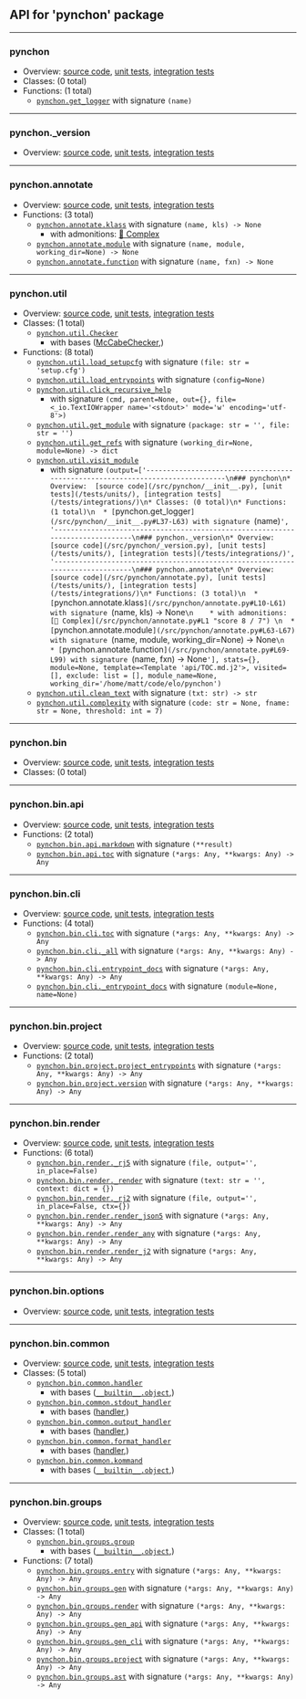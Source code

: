 ## API for 'pynchon' package

---------------------------------------------------------------------------------------------------------------------------------------------------------------
### pynchon
* Overview:  [source code](/src/pynchon/__init__.py), [unit tests](/tests/units/), [integration tests](/tests/integrations/)
* Classes: (0 total)
* Functions: (1 total)
  * [`pynchon.get_logger`](/src/pynchon/__init__.py#L37-L63) with signature `(name)`
-------------------------------------------------------------------------------
### pynchon._version
* Overview:  [source code](/src/pynchon/_version.py), [unit tests](/tests/units/), [integration tests](/tests/integrations/)
-------------------------------------------------------------------------------
### pynchon.annotate
* Overview:  [source code](/src/pynchon/annotate.py), [unit tests](/tests/units/), [integration tests](/tests/integrations/)
* Functions: (3 total)
  * [`pynchon.annotate.klass`](/src/pynchon/annotate.py#L10-L61) with signature `(name, kls) -> None`
    * with admonitions:  [🐉 Complex](/src/pynchon/annotate.py#L1 "score 8 / 7") 
  * [`pynchon.annotate.module`](/src/pynchon/annotate.py#L63-L67) with signature `(name, module, working_dir=None) -> None`
  * [`pynchon.annotate.function`](/src/pynchon/annotate.py#L69-L99) with signature `(name, fxn) -> None`
-------------------------------------------------------------------------------
### pynchon.util
* Overview:  [source code](/src/pynchon/util.py), [unit tests](/tests/units/), [integration tests](/tests/integrations/)
* Classes: (1 total)
  * [`pynchon.util.Checker`](/src/pynchon/util.py#L142-L154)
    * with bases ([McCabeChecker](#mccabe),)
* Functions: (8 total)
  * [`pynchon.util.load_setupcfg`](/src/pynchon/util.py#L18-L27) with signature `(file: str = 'setup.cfg')`
  * [`pynchon.util.load_entrypoints`](/src/pynchon/util.py#L29-L45) with signature `(config=None)`
  * [`pynchon.util.click_recursive_help`](/src/pynchon/util.py#L47-L70)
    * with signature `(cmd, parent=None, out={}, file=<_io.TextIOWrapper name='<stdout>' mode='w' encoding='utf-8'>)`
  * [`pynchon.util.get_module`](/src/pynchon/util.py#L72-L90) with signature `(package: str = '', file: str = '')`
  * [`pynchon.util.get_refs`](/src/pynchon/util.py#L92-L105) with signature `(working_dir=None, module=None) -> dict`
  * [`pynchon.util.visit_module`](/src/pynchon/util.py#L107-L134)
    * with signature `(output=['-------------------------------------------------------------------------------\n### pynchon\n* Overview:  [source code](/src/pynchon/__init__.py), [unit tests](/tests/units/), [integration tests](/tests/integrations/)\n* Classes: (0 total)\n* Functions: (1 total)\n  * [`pynchon.get_logger`](/src/pynchon/__init__.py#L37-L63) with signature `(name)`', '-------------------------------------------------------------------------------\n### pynchon._version\n* Overview:  [source code](/src/pynchon/_version.py), [unit tests](/tests/units/), [integration tests](/tests/integrations/)', '-------------------------------------------------------------------------------\n### pynchon.annotate\n* Overview:  [source code](/src/pynchon/annotate.py), [unit tests](/tests/units/), [integration tests](/tests/integrations/)\n* Functions: (3 total)\n  * [`pynchon.annotate.klass`](/src/pynchon/annotate.py#L10-L61) with signature `(name, kls) -> None`\n    * with admonitions:  [🐉 Complex](/src/pynchon/annotate.py#L1 "score 8 / 7") \n  * [`pynchon.annotate.module`](/src/pynchon/annotate.py#L63-L67) with signature `(name, module, working_dir=None) -> None`\n  * [`pynchon.annotate.function`](/src/pynchon/annotate.py#L69-L99) with signature `(name, fxn) -> None`'], stats={}, module=None, template=<Template 'api/TOC.md.j2'>, visited=[], exclude: list = [], module_name=None, working_dir='/home/matt/code/elo/pynchon')`
  * [`pynchon.util.clean_text`](/src/pynchon/util.py#L137-L140) with signature `(txt: str) -> str`
  * [`pynchon.util.complexity`](/src/pynchon/util.py#L156-L178) with signature `(code: str = None, fname: str = None, threshold: int = 7)`
-------------------------------------------------------------------------------
### pynchon.bin
* Overview:  [source code](/src/pynchon/bin/__init__.py), [unit tests](/tests/units/), [integration tests](/tests/integrations/)
* Classes: (0 total)
-------------------------------------------------------------------------------
### pynchon.bin.api
* Overview:  [source code](/src/pynchon/bin/api.py), [unit tests](/tests/units/), [integration tests](/tests/integrations/)
* Functions: (2 total)
  * [`pynchon.bin.api.markdown`](/src/pynchon/bin/api.py#L10-L11) with signature `(**result)`
  * [`pynchon.bin.api.toc`](/src/pynchon/bin/api.py#L13-L35) with signature `(*args: Any, **kwargs: Any) -> Any`
-------------------------------------------------------------------------------
### pynchon.bin.cli
* Overview:  [source code](/src/pynchon/bin/cli.py), [unit tests](/tests/units/), [integration tests](/tests/integrations/)
* Functions: (4 total)
  * [`pynchon.bin.cli.toc`](/src/pynchon/bin/cli.py#L12-L26) with signature `(*args: Any, **kwargs: Any) -> Any`
  * [`pynchon.bin.cli._all`](/src/pynchon/bin/cli.py#L28-L62) with signature `(*args: Any, **kwargs: Any) -> Any`
  * [`pynchon.bin.cli.entrypoint_docs`](/src/pynchon/bin/cli.py#L64-L80) with signature `(*args: Any, **kwargs: Any) -> Any`
  * [`pynchon.bin.cli._entrypoint_docs`](/src/pynchon/bin/cli.py#L82-L103) with signature `(module=None, name=None)`
-------------------------------------------------------------------------------
### pynchon.bin.project
* Overview:  [source code](/src/pynchon/bin/project.py), [unit tests](/tests/units/), [integration tests](/tests/integrations/)
* Functions: (2 total)
  * [`pynchon.bin.project.project_entrypoints`](/src/pynchon/bin/project.py#L9-L19) with signature `(*args: Any, **kwargs: Any) -> Any`
  * [`pynchon.bin.project.version`](/src/pynchon/bin/project.py#L22-L36) with signature `(*args: Any, **kwargs: Any) -> Any`
-------------------------------------------------------------------------------
### pynchon.bin.render
* Overview:  [source code](/src/pynchon/bin/render.py), [unit tests](/tests/units/), [integration tests](/tests/integrations/)
* Functions: (6 total)
  * [`pynchon.bin.render._rj5`](/src/pynchon/bin/render.py#L17-L30) with signature `(file, output='', in_place=False)`
  * [`pynchon.bin.render._render`](/src/pynchon/bin/render.py#L32-L35) with signature `(text: str = '', context: dict = {})`
  * [`pynchon.bin.render._rj2`](/src/pynchon/bin/render.py#L37-L62) with signature `(file, output='', in_place=False, ctx={})`
  * [`pynchon.bin.render.render_json5`](/src/pynchon/bin/render.py#L64-L88) with signature `(*args: Any, **kwargs: Any) -> Any`
  * [`pynchon.bin.render.render_any`](/src/pynchon/bin/render.py#L90-L104) with signature `(*args: Any, **kwargs: Any) -> Any`
  * [`pynchon.bin.render.render_j2`](/src/pynchon/bin/render.py#L106-L149) with signature `(*args: Any, **kwargs: Any) -> Any`
-------------------------------------------------------------------------------
### pynchon.bin.options
* Overview:  [source code](/src/pynchon/bin/options.py), [unit tests](/tests/units/), [integration tests](/tests/integrations/)
-------------------------------------------------------------------------------
### pynchon.bin.common
* Overview:  [source code](/src/pynchon/bin/common.py), [unit tests](/tests/units/), [integration tests](/tests/integrations/)
* Classes: (5 total)
  * [`pynchon.bin.common.handler`](/src/pynchon/bin/common.py#L14-L29)
    * with bases ([`__builtin__.object`](https://docs.python.org/3/library/functions.html#func-object),)
  * [`pynchon.bin.common.stdout_handler`](/src/pynchon/bin/common.py#L31-L41)
    * with bases ([handler](#pynchonbincommon),)
  * [`pynchon.bin.common.output_handler`](/src/pynchon/bin/common.py#L43-L56)
    * with bases ([handler](#pynchonbincommon),)
  * [`pynchon.bin.common.format_handler`](/src/pynchon/bin/common.py#L58-L84)
    * with bases ([handler](#pynchonbincommon),)
  * [`pynchon.bin.common.kommand`](/src/pynchon/bin/common.py#L86-L142)
    * with bases ([`__builtin__.object`](https://docs.python.org/3/library/functions.html#func-object),)
-------------------------------------------------------------------------------
### pynchon.bin.groups
* Overview:  [source code](/src/pynchon/bin/groups.py), [unit tests](/tests/units/), [integration tests](/tests/integrations/)
* Classes: (1 total)
  * [`pynchon.bin.groups.group`](/src/pynchon/bin/groups.py#L5-L19)
    * with bases ([`__builtin__.object`](https://docs.python.org/3/library/functions.html#func-object),)
* Functions: (7 total)
  * [`pynchon.bin.groups.entry`](/src/pynchon/bin/groups.py#L21-L24) with signature `(*args: Any, **kwargs: Any) -> Any`
  * [`pynchon.bin.groups.gen`](/src/pynchon/bin/groups.py#L29-L31) with signature `(*args: Any, **kwargs: Any) -> Any`
  * [`pynchon.bin.groups.render`](/src/pynchon/bin/groups.py#L33-L35) with signature `(*args: Any, **kwargs: Any) -> Any`
  * [`pynchon.bin.groups.gen_api`](/src/pynchon/bin/groups.py#L37-L41) with signature `(*args: Any, **kwargs: Any) -> Any`
  * [`pynchon.bin.groups.gen_cli`](/src/pynchon/bin/groups.py#L43-L45) with signature `(*args: Any, **kwargs: Any) -> Any`
  * [`pynchon.bin.groups.project`](/src/pynchon/bin/groups.py#L47-L49) with signature `(*args: Any, **kwargs: Any) -> Any`
  * [`pynchon.bin.groups.ast`](/src/pynchon/bin/groups.py#L51-L53) with signature `(*args: Any, **kwargs: Any) -> Any`